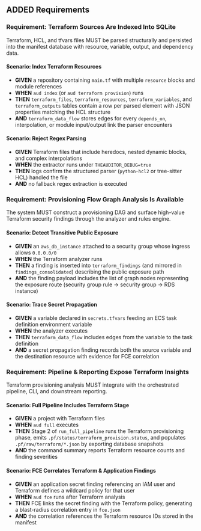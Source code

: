 ## ADDED Requirements

### Requirement: Terraform Sources Are Indexed Into SQLite
Terraform, HCL, and tfvars files MUST be parsed structurally and persisted into the manifest database with resource, variable, output, and dependency data.

#### Scenario: Index Terraform Resources
- **GIVEN** a repository containing `main.tf` with multiple `resource` blocks and module references
- **WHEN** `aud index` (or `aud terraform provision`) runs
- **THEN** `terraform_files`, `terraform_resources`, `terraform_variables`, and `terraform_outputs` tables contain a row per parsed element with JSON properties matching the HCL structure
- **AND** `terraform_data_flow` stores edges for every `depends_on`, interpolation, or module input/output link the parser encounters

#### Scenario: Reject Regex Parsing
- **GIVEN** Terraform files that include heredocs, nested dynamic blocks, and complex interpolations
- **WHEN** the extractor runs under `THEAUDITOR_DEBUG=true`
- **THEN** logs confirm the structured parser (`python-hcl2` or tree-sitter HCL) handled the file
- **AND** no fallback regex extraction is executed

### Requirement: Provisioning Flow Graph Analysis Is Available
The system MUST construct a provisioning DAG and surface high-value Terraform security findings through the analyzer and rules engine.

#### Scenario: Detect Transitive Public Exposure
- **GIVEN** an `aws_db_instance` attached to a security group whose ingress allows `0.0.0.0/0`
- **WHEN** the Terraform analyzer runs
- **THEN** a finding is inserted into `terraform_findings` (and mirrored in `findings_consolidated`) describing the public exposure path
- **AND** the finding payload includes the list of graph nodes representing the exposure route (security group rule → security group → RDS instance)

#### Scenario: Trace Secret Propagation
- **GIVEN** a variable declared in `secrets.tfvars` feeding an ECS task definition environment variable
- **WHEN** the analyzer executes
- **THEN** `terraform_data_flow` includes edges from the variable to the task definition
- **AND** a secret propagation finding records both the source variable and the destination resource with evidence for FCE correlation

### Requirement: Pipeline & Reporting Expose Terraform Insights
Terraform provisioning analysis MUST integrate with the orchestrated pipeline, CLI, and downstream reporting.

#### Scenario: Full Pipeline Includes Terraform Stage
- **GIVEN** a project with Terraform files
- **WHEN** `aud full` executes
- **THEN** Stage 2 of `run_full_pipeline` runs the Terraform provisioning phase, emits `.pf/status/terraform_provision.status`, and populates `.pf/raw/terraform/*.json` by exporting database snapshots
- **AND** the command summary reports Terraform resource counts and finding severities

#### Scenario: FCE Correlates Terraform & Application Findings
- **GIVEN** an application secret finding referencing an IAM user and Terraform defines a wildcard policy for that user
- **WHEN** `aud fce` runs after Terraform analysis
- **THEN** FCE links the secret finding with the Terraform policy, generating a blast-radius correlation entry in `fce.json`
- **AND** the correlation references the Terraform resource IDs stored in the manifest

